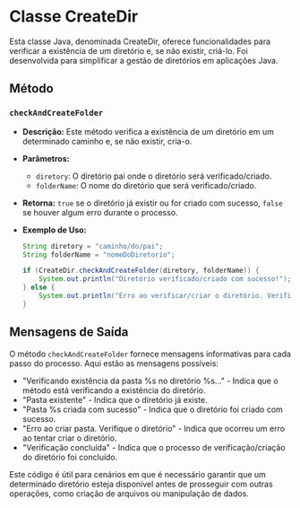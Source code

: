 # Classe CreateDir

Esta classe Java, denominada CreateDir, oferece funcionalidades para verificar a existência de um diretório e, se não existir, criá-lo. Foi desenvolvida para simplificar a gestão de diretórios em aplicações Java.

## Método

### `checkAndCreateFolder`

- **Descrição:** Este método verifica a existência de um diretório em um determinado caminho e, se não existir, cria-o.

- **Parâmetros:**
  - `diretory`: O diretório pai onde o diretório será verificado/criado.
  - `folderName`: O nome do diretório que será verificado/criado.

- **Retorna:** `true` se o diretório já existir ou for criado com sucesso, `false` se houver algum erro durante o processo.

- **Exemplo de Uso:**
  ```java
  String diretory = "caminho/do/pai";
  String folderName = "nomeDoDiretorio";
  
  if (CreateDir.checkAndCreateFolder(diretory, folderName)) {
      System.out.println("Diretório verificado/criado com sucesso!");
  } else {
      System.out.println("Erro ao verificar/criar o diretório. Verifique o caminho.");
  }
  ```

## Mensagens de Saída

O método `checkAndCreateFolder` fornece mensagens informativas para cada passo do processo. Aqui estão as mensagens possíveis:

- "Verificando existência da pasta %s no diretório %s..." - Indica que o método está verificando a existência do diretório.
- "Pasta existente" - Indica que o diretório já existe.
- "Pasta %s criada com sucesso" - Indica que o diretório foi criado com sucesso.
- "Erro ao criar pasta. Verifique o diretório" - Indica que ocorreu um erro ao tentar criar o diretório.
- "Verificação concluída" - Indica que o processo de verificação/criação do diretório foi concluído.

Este código é útil para cenários em que é necessário garantir que um determinado diretório esteja disponível antes de prosseguir com outras operações, como criação de arquivos ou manipulação de dados.
